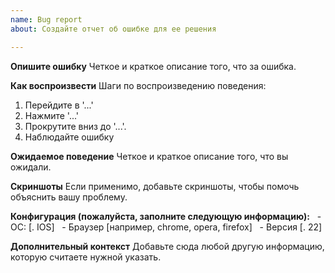 ```yaml
---
name: Bug report
about: Создайте отчет об ошибке для ее решения

---
```


**Опишите ошибку**
Четкое и краткое описание того, что за ошибка.


**Как воспроизвести**
Шаги по воспроизведению поведения:
1. Перейдите в '...'
2. Нажмите '...'
3. Прокрутите вниз до '...'.
4. Наблюдайте ошибку

**Ожидаемое поведение**
Четкое и краткое описание того, что вы ожидали.

**Скриншоты**
Если применимо, добавьте скриншоты, чтобы помочь объяснить вашу проблему.

**Конфигурация (пожалуйста, заполните следующую информацию):**
  - ОС: [. IOS]
  - Браузер [например, chrome, opera, firefox]
  - Версия [. 22]

**Дополнительный контекст**
Добавьте сюда любой другую информацию, которую считаете нужной указать.
